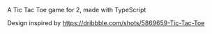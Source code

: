 A Tic Tac Toe game for 2, made with TypeScript

Design inspired by <https://dribbble.com/shots/5869659-Tic-Tac-Toe>